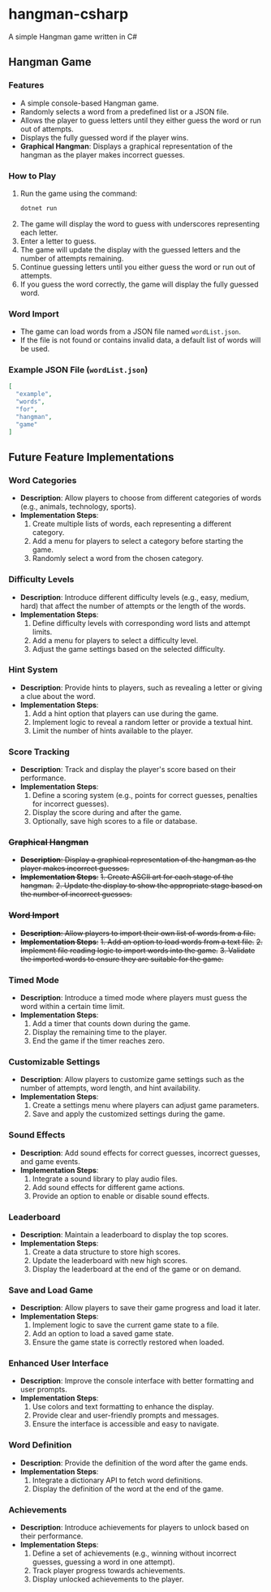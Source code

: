 # hangman-csharp

A simple Hangman game written in C#

## Hangman Game

### Features

- A simple console-based Hangman game.
- Randomly selects a word from a predefined list or a JSON file.
- Allows the player to guess letters until they either guess the word or run out of attempts.
- Displays the fully guessed word if the player wins.
- **Graphical Hangman**: Displays a graphical representation of the hangman as the player makes incorrect guesses.

### How to Play

1. Run the game using the command:
   ```sh
   dotnet run
   ```
2. The game will display the word to guess with underscores representing each letter.
3. Enter a letter to guess.
4. The game will update the display with the guessed letters and the number of attempts remaining.
5. Continue guessing letters until you either guess the word or run out of attempts.
6. If you guess the word correctly, the game will display the fully guessed word.

### Word Import

- The game can load words from a JSON file named `wordList.json`.
- If the file is not found or contains invalid data, a default list of words will be used.

### Example JSON File (`wordList.json`)

```json
[
  "example",
  "words",
  "for",
  "hangman",
  "game"
]
```

## Future Feature Implementations

### Word Categories

- **Description**: Allow players to choose from different categories of words (e.g., animals, technology, sports).
- **Implementation Steps**:
  1. Create multiple lists of words, each representing a different category.
  2. Add a menu for players to select a category before starting the game.
  3. Randomly select a word from the chosen category.

### Difficulty Levels

- **Description**: Introduce different difficulty levels (e.g., easy, medium, hard) that affect the number of attempts or the length of the words.
- **Implementation Steps**:
  1. Define difficulty levels with corresponding word lists and attempt limits.
  2. Add a menu for players to select a difficulty level.
  3. Adjust the game settings based on the selected difficulty.

### Hint System

- **Description**: Provide hints to players, such as revealing a letter or giving a clue about the word.
- **Implementation Steps**:
  1. Add a hint option that players can use during the game.
  2. Implement logic to reveal a random letter or provide a textual hint.
  3. Limit the number of hints available to the player.

### Score Tracking

- **Description**: Track and display the player's score based on their performance.
- **Implementation Steps**:
  1. Define a scoring system (e.g., points for correct guesses, penalties for incorrect guesses).
  2. Display the score during and after the game.
  3. Optionally, save high scores to a file or database.

### ~~Graphical Hangman~~

- ~~**Description**: Display a graphical representation of the hangman as the player makes incorrect guesses.~~
- ~~**Implementation Steps**:~~
  ~~1. Create ASCII art for each stage of the hangman.~~
  ~~2. Update the display to show the appropriate stage based on the number of incorrect guesses.~~

### ~~Word Import~~

- ~~**Description**: Allow players to import their own list of words from a file.~~
- ~~**Implementation Steps**:~~
  ~~1. Add an option to load words from a text file.~~
  ~~2. Implement file reading logic to import words into the game.~~
  ~~3. Validate the imported words to ensure they are suitable for the game.~~

### Timed Mode

- **Description**: Introduce a timed mode where players must guess the word within a certain time limit.
- **Implementation Steps**:
  1. Add a timer that counts down during the game.
  2. Display the remaining time to the player.
  3. End the game if the timer reaches zero.

### Customizable Settings

- **Description**: Allow players to customize game settings such as the number of attempts, word length, and hint availability.
- **Implementation Steps**:
  1. Create a settings menu where players can adjust game parameters.
  2. Save and apply the customized settings during the game.

### Sound Effects

- **Description**: Add sound effects for correct guesses, incorrect guesses, and game events.
- **Implementation Steps**:
  1. Integrate a sound library to play audio files.
  2. Add sound effects for different game actions.
  3. Provide an option to enable or disable sound effects.

### Leaderboard

- **Description**: Maintain a leaderboard to display the top scores.
- **Implementation Steps**:
  1. Create a data structure to store high scores.
  2. Update the leaderboard with new high scores.
  3. Display the leaderboard at the end of the game or on demand.

### Save and Load Game

- **Description**: Allow players to save their game progress and load it later.
- **Implementation Steps**:
  1. Implement logic to save the current game state to a file.
  2. Add an option to load a saved game state.
  3. Ensure the game state is correctly restored when loaded.

### Enhanced User Interface

- **Description**: Improve the console interface with better formatting and user prompts.
- **Implementation Steps**:
  1. Use colors and text formatting to enhance the display.
  2. Provide clear and user-friendly prompts and messages.
  3. Ensure the interface is accessible and easy to navigate.

### Word Definition

- **Description**: Provide the definition of the word after the game ends.
- **Implementation Steps**:
  1. Integrate a dictionary API to fetch word definitions.
  2. Display the definition of the word at the end of the game.

### Achievements

- **Description**: Introduce achievements for players to unlock based on their performance.
- **Implementation Steps**:
  1. Define a set of achievements (e.g., winning without incorrect guesses, guessing a word in one attempt).
  2. Track player progress towards achievements.
  3. Display unlocked achievements to the player.